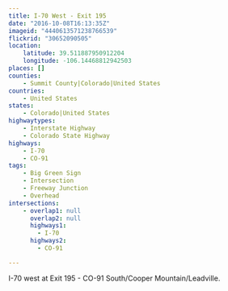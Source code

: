 ```yaml
---
title: I-70 West - Exit 195
date: "2016-10-08T16:13:35Z"
imageid: "4440613571238766539"
flickrid: "30652090505"
location:
    latitude: 39.511887950912204
    longitude: -106.14468812942503
places: []
counties:
    - Summit County|Colorado|United States
countries:
    - United States
states:
    - Colorado|United States
highwaytypes:
    - Interstate Highway
    - Colorado State Highway
highways:
    - I-70
    - CO-91
tags:
    - Big Green Sign
    - Intersection
    - Freeway Junction
    - Overhead
intersections:
    - overlap1: null
      overlap2: null
      highways1:
        - I-70
      highways2:
        - CO-91

---
```

I-70 west at Exit 195 - CO-91 South/Cooper Mountain/Leadville.